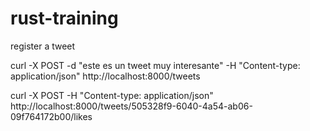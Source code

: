 # rust-training

register a tweet

curl -X POST -d "este es un tweet muy interesante" -H "Content-type: application/json" http://localhost:8000/tweets

curl -X POST -H "Content-type: application/json" http://localhost:8000/tweets/505328f9-6040-4a54-ab06-09f764172b00/likes
